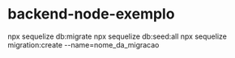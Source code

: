 # backend-node-exemplo

npx sequelize db:migrate
npx sequelize db:seed:all
npx sequelize migration:create --name=nome_da_migracao
